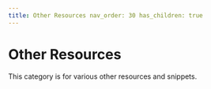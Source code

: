 ```yaml
---
title: Other Resources nav_order: 30 has_children: true
---
```


# Other Resources
This category is for various other resources and snippets.
